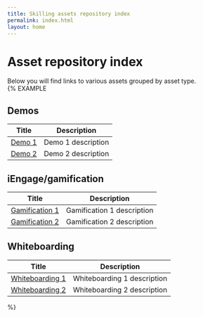 ```yaml
---
title: Skilling assets repository index
permalink: index.html
layout: home
---
```


# Asset repository index

Below you will find links to various assets grouped by asset type.   
{% EXAMPLE
## Demos

| Title | Description |
| --- | --- |
| [Demo 1](https://bing.com) | Demo 1 description |
| [Demo 2](https://bing.com) | Demo 2 description |

## iEngage/gamification

| Title | Description |
| --- | --- |
| [Gamification 1](https://bing.com) | Gamification 1 description |
| [Gamification 2](https://bing.com) | Gamification 2 description |


## Whiteboarding

| Title | Description |
| --- | --- |
| [Whiteboarding 1](https://github.com/iveylabs/skilling-whiteboarding-example1) | Whiteboarding 1 description |
| [Whiteboarding 2](https://bing.com) | Whiteboarding 2 description |
%}
